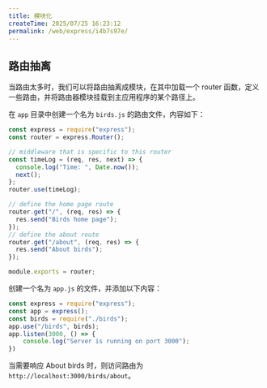 ```yaml
---
title: 模块化
createTime: 2025/07/25 16:23:12
permalink: /web/express/i4b7s97e/
---
```


## 路由抽离

当路由太多时，我们可以将路由抽离成模块，在其中加载一个 router 函数，定义一些路由，并将路由器模块挂载到主应用程序的某个路径上。

在 `app` 目录中创建一个名为 `birds.js` 的路由文件，内容如下：

```js
const express = require("express");
const router = express.Router();

// middleware that is specific to this router
const timeLog = (req, res, next) => {
  console.log("Time: ", Date.now());
  next();
};
router.use(timeLog);

// define the home page route
router.get("/", (req, res) => {
  res.send("Birds home page");
});
// define the about route
router.get("/about", (req, res) => {
  res.send("About birds");
});

module.exports = router;
```
创建一个名为 `app.js` 的文件，并添加以下内容：

```javascript
const express = require("express");
const app = express();
const birds = require("./birds");
app.use("/birds", birds);
app.listen(3000, () => {
    console.log("Server is running on port 3000");
})
```

当需要响应 About birds 时，则访问路由为 `http://localhost:3000/birds/about`。